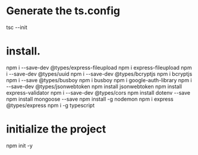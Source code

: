 

# Generate the ts.config
tsc --init

# install.
npm i --save-dev @types/express-fileupload
npm i express-fileupload
npm i --save-dev @types/uuid
npm i --save-dev @types/bcryptjs
npm i bcryptjs
npm i --save @types/busboy
npm i busboy
npm i google-auth-library
npm i --save-dev @types/jsonwebtoken
npm install jsonwebtoken
npm install express-validator
npm i --save-dev @types/cors
npm install dotenv --save
npm install mongoose --save
npm install -g nodemon
npm i express @types/express
npm i -g typescript


# initialize the project
npm init -y
